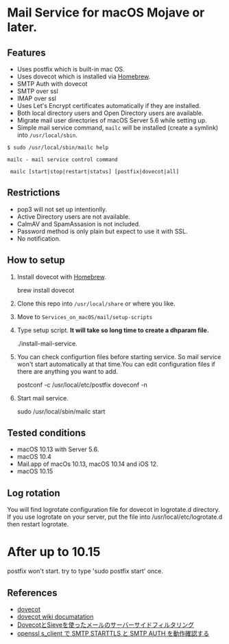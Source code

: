 # Mail Service for macOS Mojave or later.

## Features
- Uses postfix which is built-in mac OS.
- Uses dovecot which is installed via [Homebrew](https://brew.sh).
- SMTP Auth with dovecot
- SMTP over ssl
- IMAP over ssl
- Uses Let's Encrypt certificates automatically if they are installed.
- Both local directory users and Open Directory users are available.
- Migrate mail user directories of macOS Server 5.6 while setting up.
- Simple mail service command, `mailc` will be installed (create a symlink) into `/usr/local/sbin`.

```
$ sudo /usr/local/sbin/mailc help

mailc - mail service control command

 mailc [start|stop|restart|status] [postfix|dovecot|all]
```

## Restrictions
- pop3 will not set up intentionlly.
- Active Directory users are not available.
- CalmAV and SpamAssasion is not included.
- Password method is only plain but expect to use it with SSL.
- No notification.

## How to setup
1. Install dovecot with [Homebrew](https://brew.sh).

    brew install dovecot

1. Clone this repo into `/usr/local/share` or where you like.
1. Move to `Services_on_macOS/mail/setup-scripts`
1. Type setup script. **It will take so long time to create a dhparam file.**

    ./install-mail-service.

1. You can check configurtion files before starting service. So mail service won't start automatically at that time.You can edit configuration files if there are anything you want to add.

    postconf -c /usr/local/etc/postfix
    doveconf -n

1. Start mail service.

    sudo /usr/local/sbin/mailc start

## Tested conditions
- macOS 10.13 with Server 5.6.
- macOS 10.4
- Mail.app of macOs 10.13, macOS 10.14 and iOS 12.
- macOS 10.15

## Log rotation
You will find logrotate configuration file for dovecot in logrotate.d directory.
If you use logrotate on your server, put the file into /usr/local/etc/logrotate.d then restart logrotate.

# After up to 10.15
postfix won't start. try to type 'sudo postfix start' once.

## References
- [dovecot](https://www.dovecot.org/index.html)
- [dovecot wiki documatation](https://wiki2.dovecot.org)
- [DovecotとSieveを使ったメールのサーバーサイドフィルタリング](https://www.infiniteloop.co.jp/blog/2015/07/email-filtering-by-sieve/)
- [openssl s_client で SMTP STARTTLS と SMTP AUTH を動作確認する](https://fsck.jp/?p=808)
